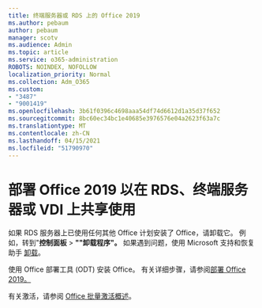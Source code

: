 ```yaml
---
title: 终端服务器或 RDS 上的 Office 2019
ms.author: pebaum
author: pebaum
manager: scotv
ms.audience: Admin
ms.topic: article
ms.service: o365-administration
ROBOTS: NOINDEX, NOFOLLOW
localization_priority: Normal
ms.collection: Adm_O365
ms.custom:
- "3487"
- "9001419"
ms.openlocfilehash: 3b61f0396c4698aaa54df74d6612d1a35d37f652
ms.sourcegitcommit: 8bc60ec34bc1e40685e3976576e04a2623f63a7c
ms.translationtype: MT
ms.contentlocale: zh-CN
ms.lasthandoff: 04/15/2021
ms.locfileid: "51790970"
---
```

# <a name="deploying-office-2019-for-shared-use-on-rds-terminal-server-or-vdi"></a>部署 Office 2019 以在 RDS、终端服务器或 VDI 上共享使用

如果 RDS 服务器上已使用任何其他 Office 计划安装了 Office，请卸载它。 例如，转到"**控制面板**  >  **""卸载程序"。** 如果遇到问题，使用 Microsoft 支持和恢复助手 [卸载](https://aka.ms/SARA-OfficeUninstall-Alchemy)。 

使用 Office 部署工具 (ODT) 安装 Office。 有关详细步骤，请参阅[部署 Office 2019。](https://docs.microsoft.com/deployoffice/office2019/deploy)

有关激活，请参阅 [Office 批量激活概述](https://docs.microsoft.com/deployoffice/vlactivation/plan-volume-activation-of-office)。